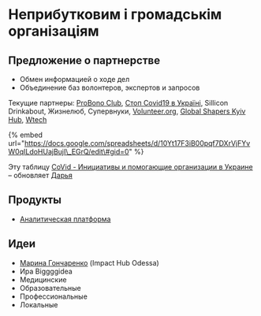 # Неприбутковим і громадськім організаціям

## Предложение о партнерстве

* Обмен информацией о ходе дел
* Объединение баз волонтеров, экспертов и запросов

Текущие партнеры: [ProBono Club](https://probono.org.ua/), [Стоп Covid19 в Україні](https://www.facebook.com/stopcovid19ua/), Sillicon Drinkabout, Жизнелюб, Супервнуки, [Volunteer.org](https://www.volonter.org/), [Global Shapers Kyiv Hub](https://www.globalshapers.kyiv.ua/), [Wtech](https://www.facebook.com/wtechukraine/)

{% embed url="https://docs.google.com/spreadsheets/d/10Yt17F3iB00pqf7DXrVjFYvW0qILdoHUajBujI\_EGrQ/edit\#gid=0" %}

Эту таблицу [CoVid - Инициативы и помогающие организации в Украине](https://docs.google.com/spreadsheets/d/10Yt17F3iB00pqf7DXrVjFYvW0qILdoHUajBujI_EGrQ/edit#gid=0) – обновляет [Дарья](https://t.me/Greenochre)

## Продукты

* [Аналитическая платформа](proekti/analitika-mepping-dannykh.md)

## Идеи

* [Марина Гончаренко](https://www.facebook.com/margonchar) \(Impact Hub Odessa\)
* Ира Biggggidea
* Медицинские
* Образовательные
* Профессиональные
* Локальные 

